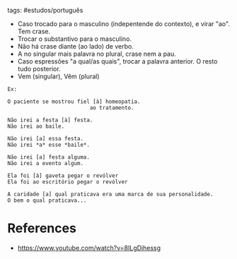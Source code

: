 tags: #estudos/português

- Caso trocado para o masculino (indepentende do contexto), e virar "ao". Tem crase.
- Trocar o substantivo para o masculino.
- Não há crase diante (ao lado) de verbo.
- A no singular mais palavra no plural, crase nem a pau.
- Caso espressões "a qual/as quais", trocar a palavra anterior. O resto tudo posterior. 
- Vem (singular), Vêm (plural)

```
Ex:

O paciente se mostrou fiel [à] homeopatia.
						  ao tratamento.

Não irei a festa [à] festa.
Não irei ao baile.

Não irei [a] essa festa.
Não irei *a* esse *baile*.

Não irei [a] festa alguma.
Não irei a evento algum.

Ela foi [à] gaveta pegar o revólver
Ela foi ao escritório pegar o revólver

A caridade [a] qual praticava era uma marca de sua personalidade.
O bem o qual praticava...
```

# References
- https://www.youtube.com/watch?v=8ILgDihessg
